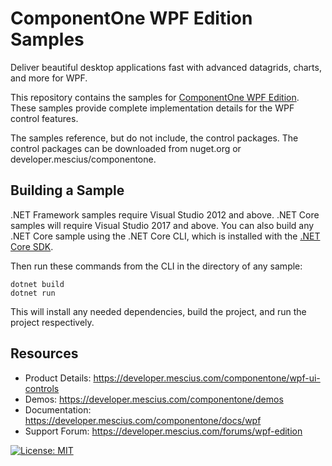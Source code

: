 # ComponentOne WPF Edition Samples 

Deliver beautiful desktop applications fast with advanced datagrids, charts, and more for WPF.

This repository contains the samples for [ComponentOne WPF Edition](https://developer.mescius.com/componentone/wpf-ui-controls). These samples provide complete implementation details for the WPF control features. 

The samples reference, but do not include, the control packages. The control packages can be downloaded from nuget.org or developer.mescius/componentone.

## Building a Sample 

.NET Framework samples require Visual Studio 2012 and above. .NET Core samples will require Visual Studio 2017 and above. You can also build any .NET Core sample using the .NET Core CLI, which is installed with the [.NET Core SDK](https://www.microsoft.com/net/download). 

Then run these commands from the CLI in the directory of any sample: 

```
dotnet build 
dotnet run 
```

This will install any needed dependencies, build the project, and run the project respectively. 

## Resources

* Product Details: https://developer.mescius.com/componentone/wpf-ui-controls
* Demos: https://developer.mescius.com/componentone/demos
* Documentation: https://developer.mescius.com/componentone/docs/wpf
* Support Forum: https://developer.mescius.com/forums/wpf-edition

[![License: MIT](https://img.shields.io/badge/License-MIT-green.svg)](https://github.com/dotnet/winforms/blob/master/LICENSE.TXT)
 
